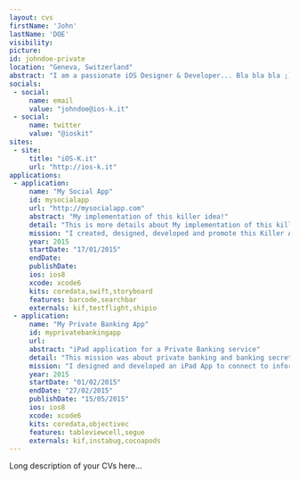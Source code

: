 ```yaml
---
layout: cvs
firstName: 'John'
lastName: 'DOE'
visibility:
picture:
id: johndoe-private
location: "Geneva, Switzerland"
abstract: "I am a passionate iOS Designer & Developer... Bla bla bla ;)"
socials:
 - social:
     name: email
     value: "johndoe@ios-k.it"
 - social:
     name: twitter
     value: "@ioskit"
sites:
 - site:
     title: "iOS-K.it"
     url: "http://ios-k.it"
applications:
 - application:
     name: "My Social App"
     id: mysocialapp
     url: "http://mysocialapp.com"
     abstract: "My implementation of this killer idea!"
     detail: "This is more details about My implementation of this killer idea!"
     mission: "I created, designed, developed and promote this Killer App."
     year: 2015
     startDate: "17/01/2015"
     endDate:
     publishDate:
     ios: ios8
     xcode: xcode6
     kits: coredata,swift,storyboard
     features: barcode,searchbar
     externals: kif,testflight,shipio
 - application:
     name: "My Private Banking App"
     id: myprivatebankingapp
     url:
     abstract: "iPad application for a Private Banking service"
     detail: "This mission was about private banking and banking secret."
     mission: "I designed and developed an iPad App to connect to information system of the bank."
     year: 2015
     startDate: "01/02/2015"
     endDate: "27/02/2015"
     publishDate: "15/05/2015"
     ios: ios8
     xcode: xcode6
     kits: coredata,objectivec
     features: tableviewcell,segue
     externals: kif,instabug,cocoapods
---
```


Long description of your CVs here...
